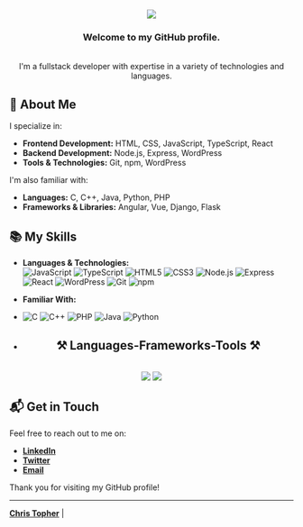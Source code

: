 
<h1 align="center">
    <img src="https://readme-typing-svg.herokuapp.com/?font=Righteous&size=35&center=true&vCenter=true&width=500&height=70&duration=4000&lines=Hi+There!+👋;+I'm+Chris+Topher!;" />
</h1>

<h3 align="center">
    Welcome to my GitHub profile. 
</h3>
<br/>
<div align="center">
    I'm a fullstack developer with expertise in a variety of technologies and languages.
</div>

## 🚀 About Me

I specialize in:
- **Frontend Development:** HTML, CSS, JavaScript, TypeScript, React
- **Backend Development:** Node.js, Express, WordPress
- **Tools & Technologies:** Git, npm, WordPress

I'm also familiar with:
- **Languages:** C, C++, Java, Python, PHP
- **Frameworks & Libraries:** Angular, Vue, Django, Flask

## 📚 My Skills

- **Languages & Technologies:**  
  ![JavaScript](https://img.shields.io/badge/JavaScript-F7DF1C?style=for-the-badge&logo=javascript&logoColor=black)   ![TypeScript](https://img.shields.io/badge/TypeScript-3178C6?style=for-the-badge&logo=typescript&logoColor=white)   ![HTML5](https://img.shields.io/badge/HTML5-E34F26?style=for-the-badge&logo=html5&logoColor=white)   ![CSS3](https://img.shields.io/badge/CSS3-1572B6?style=for-the-badge&logo=css3&logoColor=white)   ![Node.js](https://img.shields.io/badge/Node.js-339933?style=for-the-badge&logo=nodedotjs&logoColor=white)   ![Express](https://img.shields.io/badge/Express.js-000000?style=for-the-badge&logo=express&logoColor=white)   ![React](https://img.shields.io/badge/React-61DAFB?style=for-the-badge&logo=react&logoColor=black)   ![WordPress](https://img.shields.io/badge/WordPress-21759B?style=for-the-badge&logo=wordpress&logoColor=white)   ![Git](https://img.shields.io/badge/Git-F05032?style=for-the-badge&logo=git&logoColor=white)   ![npm](https://img.shields.io/badge/npm-CB3837?style=for-the-badge&logo=npm&logoColor=white)  

- **Familiar With:**
-  ![C](https://img.shields.io/badge/C-A8B9CC?style=for-the-badge&logo=c&logoColor=black)   ![C++](https://img.shields.io/badge/C%2B%2B-F34B7F?style=for-the-badge&logo=c%2B%2B&logoColor=white)   ![PHP](https://img.shields.io/badge/PHP-777BB4?style=for-the-badge&logo=php&logoColor=white)   ![Java](https://img.shields.io/badge/Java-007396?style=for-the-badge&logo=java&logoColor=white)   ![Python](https://img.shields.io/badge/Python-3776AB?style=for-the-badge&logo=python&logoColor=white)

-  <h2 align="center">⚒️ Languages-Frameworks-Tools ⚒️</h2>
<br/>
<div align="center">
    <img src="https://skillicons.dev/icons?i=react,bootstrap,mui,html,css,vscode,github,figma,tailwind,git,r" />
    <img src="https://skillicons.dev/icons?i=nodejs,python,javascript,typescript,express,firebase,mongodb,c,java,nextjs,mysql,flask" /><br>
</div>
<!--
## 💼 Projects

Here are some of my recent projects:

- **[Project Name](#)**: A brief description of your project and what technologies you used.
- **[Project Name](#)**: A brief description of your project and what technologies you used.
- **[Project Name](#)**: A brief description of your project and what technologies you used.
-->
## 🔧 Tools & Technologies

- **Development:** VSCode, WebStorm, GitHub
- **Design:** Figma, Adobe XD
<!--
## 📈 My GitHub Stats

![Your GitHub Stats](https://github-readme-stats.vercel.app/api?username=yourusername&show_icons=true&hide_title=true&hide=prs&count_private=true&theme=radical)  
![Your Top Languages](https://github-readme-stats.vercel.app/api/top-langs/?username=yourusername&theme=radical)

## 📝 Blog Posts

Check out my latest blog posts and tutorials:

- **[Blog Post Title](#)**: A brief summary of the blog post.
- **[Blog Post Title](#)**: A brief summary of the blog post.
-->
## 📬 Get in Touch

Feel free to reach out to me on:

- **[LinkedIn](https://www.linkedin.com/in/mwanikigachina)**
- **[Twitter](https://twitter.com/mwanikigachina)**
- **[Email](mailto:mwanikigachina@gmail.com)**

Thank you for visiting my GitHub profile!

---

**[Chris Topher](#)** | <!--[Your Portfolio](#) | [Your Blog](#)-->

